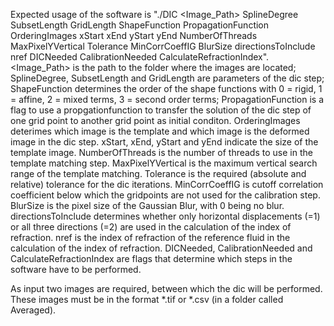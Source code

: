 Expected usage of the software is "./DIC <Image_Path> SplineDegree SubsetLength GridLength ShapeFunction PropagationFunction OrderingImages xStart xEnd yStart yEnd NumberOfThreads MaxPixelYVertical Tolerance MinCorrCoeffIG BlurSize directionsToInclude nref DICNeeded CalibrationNeeded CalculateRefractionIndex".
<Image_Path> is the path to the folder where the images are located; SplineDegree, SubsetLength and GridLength are parameters of the dic step; ShapeFunction determines the order of the shape functions with 0 = rigid, 1 = affine, 2 = mixed terms, 3 = second order terms; PropagationFunction is a flag to use a propgationfunction to transfer the solution of the dic step of one grid point to another grid point as initial conditon. OrderingImages deterimes which image is the template and which image is the deformed image in the dic step. xStart, xEnd, yStart and yEnd indicate the size of the template image. NumberOfThreads is the number of threads to use in the template matching step. MaxPixelYVertical is the maximum vertical search range of the template matching. Tolerance is the required (absolute and relative) tolerance for the dic iterations. 
MinCorrCoeffIG is cutoff correlation coefficient below which the gridpoints are not used for the calibration step. BlurSize is the pixel size of the Gaussian Blur, with 0 being no blur. directionsToInclude determines whether only horizontal displacements (=1) or all three directions (=2) are used in the calculation of the index of refraction. nref is the index of refraction of the reference fluid in the calculation of the index of refraction. DICNeeded, CalibrationNeeded and CalculateRefractionIndex are flags that determine which steps in the software have to be performed.	

As input two images are required, between which the dic will be performed. These images must be in the format *.tif or *.csv (in a folder called Averaged).
